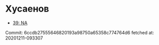 # Хусаенов
- [39: NA](39.md)

Commit: 6ccdb27555646820193a98750a65358c774764d6
 fetched at: 20201211-093307
